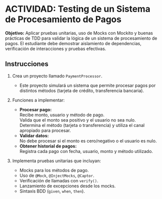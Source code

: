# ACTIVIDAD: Testing de un Sistema de Procesamiento de Pagos

**Objetivo:**
Aplicar pruebas unitarias, uso de Mocks con Mockito y buenas prácticas de TDD para validar la lógica de un sistema de procesamiento de pagos. El estudiante debe demostrar aislamiento de dependencias, verificación de interacciones y pruebas efectivas.

## Instrucciones

1. Crea un proyecto llamado `PaymentProcessor`.
   - Este proyecto simulará un sistema que permite procesar pagos por distintos métodos (tarjeta de crédito, transferencia bancaria).


2. Funciones a implementar:
   - **Procesar pago:**  
     Recibe monto, usuario y método de pago.  
     Valida que el monto sea positivo y el usuario no sea nulo.  
     Determina el método (tarjeta o transferencia) y utiliza el canal apropiado para procesar.
   - **Validar datos:**  
     No debe procesar si el monto es cero/negativo o el usuario es nulo.
   - **Obtener historial de pagos:**  
     Registra cada pago con fecha, usuario, monto y método utilizado.

3. Implementa pruebas unitarias que incluyan:
   - Mocks para los métodos de pago.
   - Uso de `@Mock`, `@InjectMocks`, `@Captor`.
   - Verificación de llamadas con `verify()`.
   - Lanzamiento de excepciones desde los mocks.
   - Sintaxis BDD (`given`, `when`, `then`).
